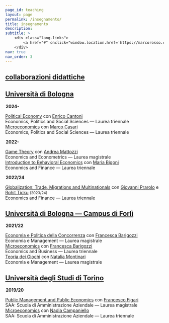 ```yaml
---
page_id: teaching
layout: page
permalink: /insegnamento/
title: insegnamento
description:
subtitle: >
    <div class="lang-links">
        <a href="#" onclick="window.location.href='https://marcorosso.com/teaching/'; return false;">teaching</a>&nbsp;|&nbsp;<a href="/es/docencia/" hreflang="es">docencia</a>
    </div>
nav: true
nav_order: 3
---
```


<div class="projects">
  <a href="javascript:void(0);" onclick="toggleVisibility('content-1')">
    <h2 class="category">
      <i class="fa-solid fa-chevron-right fa-2xs rotated" id="chevron-content-1"></i>
      <span>collaborazioni didattiche</span>
    </h2>
  </a>
</div>

<div id="content-1" class="toggle-section expanded">

<!-- TOGGLE TRIGGER -->
<div class="subsection">
  <a href="javascript:void(0);" onclick="toggleVisibility('subsection-unibo')">
    <h2 class="subsection">
       <i class="fa-solid fa-chevron-right fa-2xs rotated" id="chevron-subsection-unibo"></i>
       <span>Università di Bologna</span>
    </h2>
  </a>
</div>

<!-- TOGGLE CONTENT -->
<div id="subsection-unibo" class="toggle-section expanded">

<p style="margin-left: 0.1em;"><b>2024-</b></p>

  <div class="teaching-entry indented">
   <div class="teaching-entry__row teaching-entry__row--title">
      <div class="teaching-entry__content">
          <a href='https://www.unibo.it/it/studiare/dottorati-master-specializzazioni-e-altra-formazione/insegnamenti/insegnamento/2024/468855'>Political Economy</a> con <a href='https://www.unibo.it/sitoweb/enrico.cantoni'>Enrico Cantoni</a>
      </div>
   </div>
   <div class="teaching-entry__row teaching-entry__row--course">
      <div class="teaching-entry__course-text">
        Economics, Politics and Social Sciences — Laurea triennale
      </div>
    </div>
  </div>

  <div class="teaching-entry indented">
   <div class="teaching-entry__row teaching-entry__row--title">
      <div class="teaching-entry__content">
          <a href='https://www.unibo.it/it/studiare/dottorati-master-specializzazioni-e-altra-formazione/insegnamenti/insegnamento/2024/502710'>Microeconomics</a> con <a href='https://www.unibo.it/sitoweb/marco.casari'>Marco Casari</a>
      </div>
   </div>
   <div class="teaching-entry__row teaching-entry__row--course">
      <div class="teaching-entry__course-text">
        Economics, Politics and Social Sciences — Laurea triennale
      </div>
    </div>
  </div>

<p style="margin-left: 0.1em;"><b>2022-</b></p>

  <div class="teaching-entry indented">
   <div class="teaching-entry__row teaching-entry__row--title">
      <div class="teaching-entry__content">
          <a href='https://www.unibo.it/it/studiare/dottorati-master-specializzazioni-e-altra-formazione/insegnamenti/insegnamento/2024/491971'>Game Theory</a> con <a href='https://www.unibo.it/sitoweb/andrea.mattozzi'>Andrea Mattozzi</a>
      </div>
   </div>
   <div class="teaching-entry__row teaching-entry__row--course">
      <div class="teaching-entry__course-text">
        Economics and Econometrics — Laurea magistrale
      </div>
    </div>
  </div>

  <div class="teaching-entry indented">
   <div class="teaching-entry__row teaching-entry__row--title">
      <div class="teaching-entry__content">
          <a href='https://www.unibo.it/it/studiare/dottorati-master-specializzazioni-e-altra-formazione/insegnamenti/insegnamento/2024/467276'>Introduction to Behavioral Economics</a> con <a href='https://www.unibo.it/sitoweb/maria.bigoni'>Maria Bigoni</a>
      </div>
   </div>
   <div class="teaching-entry__row teaching-entry__row--course">
      <div class="teaching-entry__course-text">
        Economics and Finance — Laurea triennale
      </div>
    </div>
  </div>

<p style="margin-left: 0.1em;"><b>2022/24</b></p>

<div class="teaching-entry indented">
   <div class="teaching-entry__row teaching-entry__row--title">
      <div class="teaching-entry__content">
          <a href='https://www.unibo.it/it/studiare/dottorati-master-specializzazioni-e-altra-formazione/insegnamenti/insegnamento/2023/422038'>Globalization: Trade, Migrations and Multinationals</a> con <a href='https://www.unibo.it/sitoweb/giovanni.prarolo'>Giovanni Prarolo</a> e <a href='https://www.unibo.it/sitoweb/rohit.ticku'>Rohit Ticku</a> <span style="font-size: smaller; white-space: nowrap;">(2023/24)</span>
      </div>
   </div>
   <div class="teaching-entry__row teaching-entry__row--course">
      <div class="teaching-entry__course-text">
        Economics and Finance — Laurea triennale
      </div>
    </div>
  </div>

</div>

<!-- TOGGLE TRIGGER -->
<div class="subsection">
  <a href="javascript:void(0);" onclick="toggleVisibility('subsection-uniboforli')">
    <h2 class="subsection">
       <i class="fa-solid fa-chevron-right fa-2xs rotated" id="chevron-subsection-uniboforli"></i>
       <span>Università di Bologna — Campus di Forlì</span>
    </h2>
  </a>
</div>

<!-- TOGGLE CONTENT -->
<div id="subsection-uniboforli" class="toggle-section expanded">

<p style="margin-left: 0.1em;"><b>2021/22</b></p>

  <div class="teaching-entry indented">
   <div class="teaching-entry__row teaching-entry__row--title">
      <div class="teaching-entry__content">
          <a href='https://www.unibo.it/it/studiare/dottorati-master-specializzazioni-e-altra-formazione/insegnamenti/insegnamento/2021/413556'>Economia e Politica della Concorrenza</a> con <a href='https://www.unibo.it/sitoweb/francesca.barigozzi'>Francesca Barigozzi</a>
      </div>
   </div>
   <div class="teaching-entry__row teaching-entry__row--course">
      <div class="teaching-entry__course-text">
        Economia e Management — Laurea magistrale
      </div>
    </div>
  </div>

  <div class="teaching-entry indented">
   <div class="teaching-entry__row teaching-entry__row--title">
      <div class="teaching-entry__content">
          <a href='https://www.unibo.it/it/studiare/dottorati-master-specializzazioni-e-altra-formazione/insegnamenti/insegnamento/2021/413375'>Microeconomics</a> con <a href='https://www.unibo.it/sitoweb/francesca.barigozzi'>Francesca Barigozzi</a>
      </div>
   </div>
   <div class="teaching-entry__row teaching-entry__row--course">
      <div class="teaching-entry__course-text">
        Economics and Business — Laurea triennale
      </div>
    </div>
  </div>

  <div class="teaching-entry indented">
   <div class="teaching-entry__row teaching-entry__row--title">
      <div class="teaching-entry__content">
          <a href='https://www.unibo.it/it/studiare/dottorati-master-specializzazioni-e-altra-formazione/insegnamenti/insegnamento/2021/413555'>Teoria dei Giochi</a> con <a href='https://www.unibo.it/sitoweb/natalia.montinari2'>Natalia Montinari</a>
      </div>
   </div>
   <div class="teaching-entry__row teaching-entry__row--course">
      <div class="teaching-entry__course-text">
         Economia e Management — Laurea magistrale
      </div>
    </div>
  </div>

</div>

<!-- TOGGLE TRIGGER -->
<div class="subsection">
  <a href="javascript:void(0);" onclick="toggleVisibility('subsection-unito')">
    <h2 class="subsection">
       <i class="fa-solid fa-chevron-right fa-2xs rotated" id="chevron-subsection-unito"></i>
       <span>Università degli Studi di Torino</span>
    </h2>
  </a>
</div>

<!-- TOGGLE CONTENT -->
<div id="subsection-unito" class="toggle-section expanded">

<p style="margin-left: 0.1em;"><b>2019/20</b></p>

  <div class="teaching-entry indented">
   <div class="teaching-entry__row teaching-entry__row--title">
      <div class="teaching-entry__content">
          <a href='https://www.business-management.unito.it/do/storicocorsi.pl/Show?_id=qeeh_1920'>Public Management and Public Economics</a> con <a href='https://www.management.unito.it/do/docenti.pl/Alias?francesco.figari#tab-profilo'>Francesco Figari</a>
      </div>
   </div>
   <div class="teaching-entry__row teaching-entry__row--course">
      <div class="teaching-entry__course-text">
        SAA: Scuola di Amministrazione Aziendale — Laurea magistrale
      </div>
    </div>
  </div>

  <div class="teaching-entry indented">
   <div class="teaching-entry__row teaching-entry__row--title">
      <div class="teaching-entry__content">
           <a href='https://www.business-management.unito.it/do/storicocorsi.pl/Show?_id=wwm1_1920'>Microeconomics</a> con <a href='https://www.esomas.unito.it/do/docenti.pl/Alias?nadia.campaniello#tab-profilo'>Nadia Campaniello</a>
      </div>
   </div>
   <div class="teaching-entry__row teaching-entry__row--course">
      <div class="teaching-entry__course-text">
        SAA: Scuola di Amministrazione Aziendale — Laurea triennale
      </div>
    </div>
  </div>

</div>

</div>
